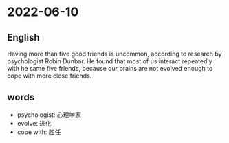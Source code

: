 # 2022-06-10


## English
Having more than five good friends is
uncommon, according to research by
psychologist Robin Dunbar. He found that
most of us interact repeatedly with he 
same five friends, because our brains are
not evolved enough to cope with more close
friends.



## words
* psychologist: 心理学家
* evolve: 进化
* cope with: 胜任
